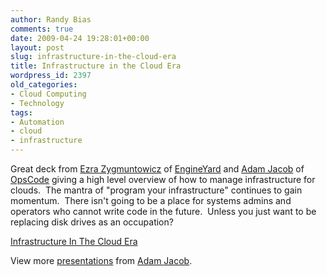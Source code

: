 ```yaml
---
author: Randy Bias
comments: true
date: 2009-04-24 19:28:01+00:00
layout: post
slug: infrastructure-in-the-cloud-era
title: Infrastructure in the Cloud Era
wordpress_id: 2397
old_categories:
- Cloud Computing
- Technology
tags:
- Automation
- cloud
- infrastructure
---
```


Great deck from [Ezra Zygmuntowicz](http://brainspl.at/) of [EngineYard](http://www.engineyard.com) and [Adam Jacob](http://twitter.com/adamhjk) of [OpsCode](http://www.opscode.com) giving a high level overview of how to manage infrastructure for clouds.  The mantra of "program your infrastructure" continues to gain momentum.  There isn't going to be a place for systems admins and operators who cannot write code in the future.  Unless you just want to be replacing disk drives as an occupation?


[Infrastructure In The Cloud Era](http://www.slideshare.net/adamhjk/infrastructure-in-the-cloud-era?type=powerpoint) 


View more [presentations](http://www.slideshare.net/) from [Adam Jacob](http://www.slideshare.net/adamhjk).




